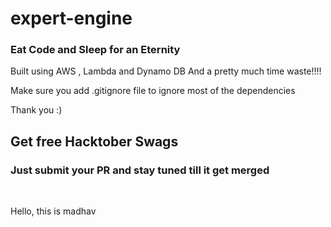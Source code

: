 # expert-engine 
### Eat Code and Sleep for an Eternity 

Built using AWS , Lambda and Dynamo DB 
And a pretty much time waste!!!!

Make sure you add .gitignore file to ignore most of the dependencies

Thank you :)

## Get free Hacktober Swags
### Just submit your PR and stay tuned till it get merged 
<br>

Hello, this is madhav
